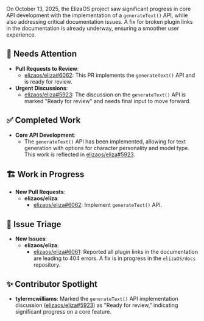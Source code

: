 On October 13, 2025, the ElizaOS project saw significant progress in core API development with the implementation of a `generateText()` API, while also addressing critical documentation issues. A fix for broken plugin links in the documentation is already underway, ensuring a smoother user experience.

## 🚨 Needs Attention 
- **Pull Requests to Review**:
    - [elizaos/eliza#6062](https://github.com/elizaos/eliza/pull/6062): This PR implements the `generateText()` API and is ready for review.
- **Urgent Discussions**:
    - [elizaos/eliza#5923](https://github.com/elizaos/eliza/issues/5923): The discussion on the `generateText()` API is marked "Ready for review" and needs final input to move forward.

## ✅ Completed Work
- **Core API Development**:
    - The `generateText()` API has been implemented, allowing for text generation with options for character personality and model type. This work is reflected in [elizaos/eliza#5923](https://github.com/elizaos/eliza/issues/5923).

## 🏗️ Work in Progress
- **New Pull Requests**:
    - **elizaos/eliza**:
        - [elizaos/eliza#6062](https://github.com/elizaos/eliza/pull/6062): Implement `generateText()` API.

## 🐞 Issue Triage
- **New Issues**:
    - **elizaos/eliza**:
        - [elizaos/eliza#6061](https://github.com/elizaos/eliza/issues/6061): Reported all plugin links in the documentation are leading to 404 errors. A fix is in progress in the `elizaOS/docs` repository.

## ✨ Contributor Spotlight
- **tylermcwilliams**: Marked the `generateText()` API implementation discussion ([elizaos/eliza#5923](https://github.com/elizaos/eliza/issues/5923)) as "Ready for review," indicating significant progress on a core feature.
